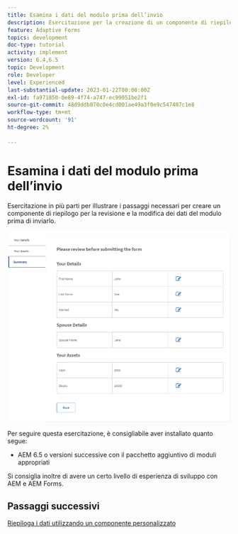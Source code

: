 ```yaml
---
title: Esamina i dati del modulo prima dell’invio
description: Esercitazione per la creazione di un componente di riepilogo per la revisione dei dati del modulo prima dell’invio.
feature: Adaptive Forms
topics: development
doc-type: tutorial
activity: implement
version: 6.4,6.5
topic: Development
role: Developer
level: Experienced
last-substantial-update: 2023-01-22T00:00:00Z
exl-id: fa971850-0e89-4f74-a747-ec99051be2f1
source-git-commit: 48d9ddb870c0e4cd001ae49a3f0e9c547407c1e8
workflow-type: tm+mt
source-wordcount: '91'
ht-degree: 2%

---
```


# Esamina i dati del modulo prima dell’invio

Esercitazione in più parti per illustrare i passaggi necessari per creare un componente di riepilogo per la revisione e la modifica dei dati del modulo prima di inviarlo.

![review-form-data](assets/review-form-data.png)

Per seguire questa esercitazione, è consigliabile aver installato quanto segue:

* AEM 6.5 o versioni successive con il pacchetto aggiuntivo di moduli appropriati

Si consiglia inoltre di avere un certo livello di esperienza di sviluppo con AEM e AEM Forms.

## Passaggi successivi

[Riepiloga i dati utilizzando un componente personalizzato](./create-component.md)